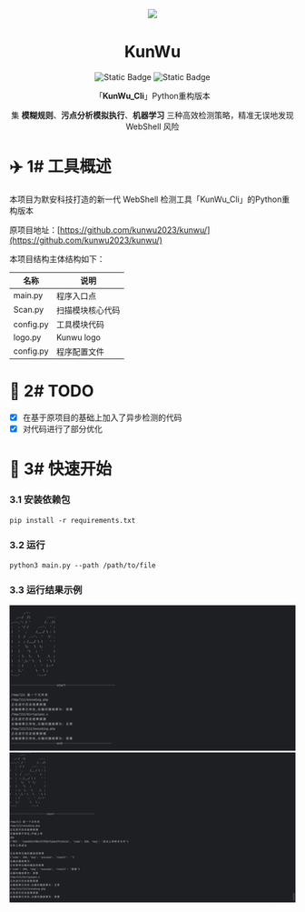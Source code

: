 <p align="center">
  <img src="https://github.com/kunwu2023/kunwu/assets/31091395/956c21f3-f829-49b3-8358-d2e3ebced65b" width="120">
</p>
<h1 align="center"> KunWu </h1>
<p align="center">
<img alt="Static Badge" src="https://img.shields.io/badge/Build-v0.1.0-blue">
<img alt="Static Badge" src="https://img.shields.io/badge/License-MIT-green">

<p align="center"> 「<b>KunWu_Cli</b>」Python重构版本</p>
<p align="center"> 集 <b>模糊规则</b>、<b>污点分析模拟执行</b>、<b>机器学习</b> 三种高效检测策略，精准无误地发现 WebShell 风险</p>

# ✈️ 1# 工具概述

本项目为默安科技打造的新一代 WebShell 检测工具「KunWu_Cli」的Python重构版本

原项目地址：[https://github.com/kunwu2023/kunwu/](https://github.com/kunwu2023/kunwu/)

本项目结构主体结构如下：

| 名称        | 说明         |
|-----------|------------|
| main.py   | 程序入口点      |
| Scan.py   | 扫描模块核心代码   |
| config.py | 工具模块代码     |
| logo.py   | Kunwu logo |
| config.py | 程序配置文件     |

# 📝 2# TODO

* [x] 在基于原项目的基础上加入了异步检测的代码
* [x] 对代码进行了部分优化

# 🚨 3# 快速开始

### 3.1 安装依赖包

```
pip install -r requirements.txt
```

### 3.2 运行

```
python3 main.py --path /path/to/file
```

### 3.3 运行结果示例

![img/img.png](img/img.png)
![img/img_1.png](img/img_1.png)

